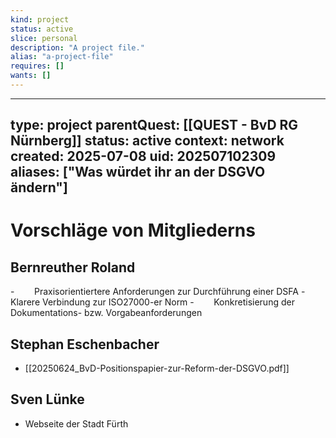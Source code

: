 ```yaml
---
kind: project
status: active
slice: personal
description: "A project file."
alias: "a-project-file"
requires: []
wants: []
---
```

---
type: project
parentQuest: [[QUEST - BvD RG Nürnberg]]
status: active
context: network
created: 2025-07-08
uid: 202507102309
aliases: ["Was würdet ihr an der DSGVO ändern"]
---

# Vorschläge von Mitgliederns
## Bernreuther Roland
-        Praxisorientiertere Anforderungen zur Durchführung einer DSFA
-        Klarere Verbindung zur ISO27000-er Norm
-        Konkretisierung der Dokumentations- bzw. Vorgabeanforderungen
## Stephan Eschenbacher
- [[20250624_BvD-Positionspapier-zur-Reform-der-DSGVO.pdf]]
## Sven Lünke
- Webseite der Stadt Fürth
